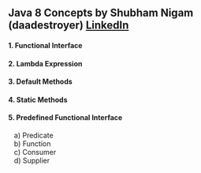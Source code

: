 ## Java 8 Concepts by Shubham Nigam (daadestroyer) <a href="https://www.linkedin.com/in/daadestroyer/">LinkedIn</a>

#### 1. Functional Interface
#### 2. Lambda Expression
#### 3. Default Methods
#### 4. Static Methods
#### 5. Predefined Functional Interface
&nbsp;&nbsp; a) Predicate <br> 
&nbsp;&nbsp; b) Function <br>
&nbsp;&nbsp; c) Consumer <br>
&nbsp;&nbsp; d) Supplier <br>